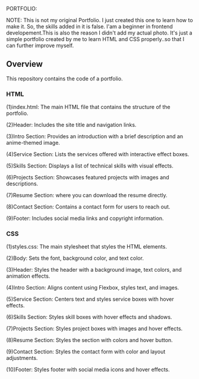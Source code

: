 PORTFOLIO:

NOTE: This is not my original Portfolio. I just created this one  to learn how to make it.
      So, the skills added in it is false. I'am a beginner in frontend developement.This is also the reason I didn't add my actual photo. It's just a simple portfolio created by me to learn HTML and CSS properly..so that I can further improve myself. 

## Overview

This repository contains the code of  a portfolio. 


### HTML ##

(1)index.html: The main HTML file that contains the structure of the portfolio.

(2)Header: Includes the site title and navigation links.

(3)Intro Section: Provides an introduction with a brief description and an anime-themed image.

(4)Service Section: Lists the services offered with interactive effect boxes.

(5)Skills Section: Displays a list of technical skills with visual effects.

(6)Projects Section: Showcases featured projects with images and descriptions.

(7)Resume Section: where you can download the resume directly.

(8)Contact Section: Contains a contact form for users to reach out.

(9)Footer: Includes social media links and copyright information.

### CSS ##

(1)styles.css: The main stylesheet that styles the HTML elements.

(2)Body: Sets the font, background color, and text color.

(3)Header: Styles the header with a background image, text colors, and animation effects.

(4)Intro Section: Aligns content using Flexbox, styles text, and images.

(5)Service Section: Centers text and styles service boxes with hover effects.

(6)Skills Section: Styles skill boxes with hover effects and shadows.

(7)Projects Section: Styles project boxes with images and hover effects.

(8)Resume Section: Styles the section with colors and hover button.

(9)Contact Section: Styles the contact form with color and layout adjustments.

(10)Footer: Styles footer with social media icons and hover effects.

